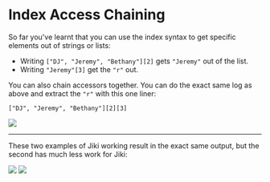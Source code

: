 # Index Access Chaining

So far you've learnt that you can use the index syntax to get specific elements out of strings or lists:

- Writing `["DJ", "Jeremy", "Bethany"][2]` gets `"Jeremy"` out of the list.
- Writing `"Jeremy"[3]` get the `"r"` out.

You can also chain accessors together.
You can do the exact same log as above and extract the `"r"` with this one liner:

```
["DJ", "Jeremy", "Bethany"][2][3]
```

<img src="https://assets.exercism.org/bootcamp/diagrams/index-access-chaining.png" class="diagram"/>

---

These two examples of Jiki working result in the exact same output, but the second has much less work for Jiki:

<img src="https://assets.exercism.org/bootcamp/diagrams/index-access-chaining-jiki-1.png" class="diagram"/>
<img src="https://assets.exercism.org/bootcamp/diagrams/index-access-chaining-jiki-2.png" class="diagram"/>
